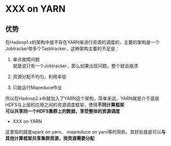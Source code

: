 # XXX on YARN  ## 优势  在Hadoop1.x的架构中是不存在YARN来进行资源的调度的，主要的架构是一个Jobtracker带多个Tasktracker，这种架构主要的不足是：  1. 单点故障问题  就是说只有一个Jobtracker，那么如果出现问题，整个就会崩溃  2. 资源分配不均匀，利用率低  3. 只能运行Mapeduce作业  所以在Hadoop2.x中就加入了YARN这个架构，简单来说，YARN就是介于底层HDFS与上层的应用之间的资源调度框架，使得**不同计算框架  可以共享同一个HDFS集群上的数据，享受整体的资源调度**  * XXX on YARN  这里指的就是spark on yarn、 mapreduce on yarn等的简称。其好处就是可以**与其他计算框架共享集群资源，按资源需要分配**  